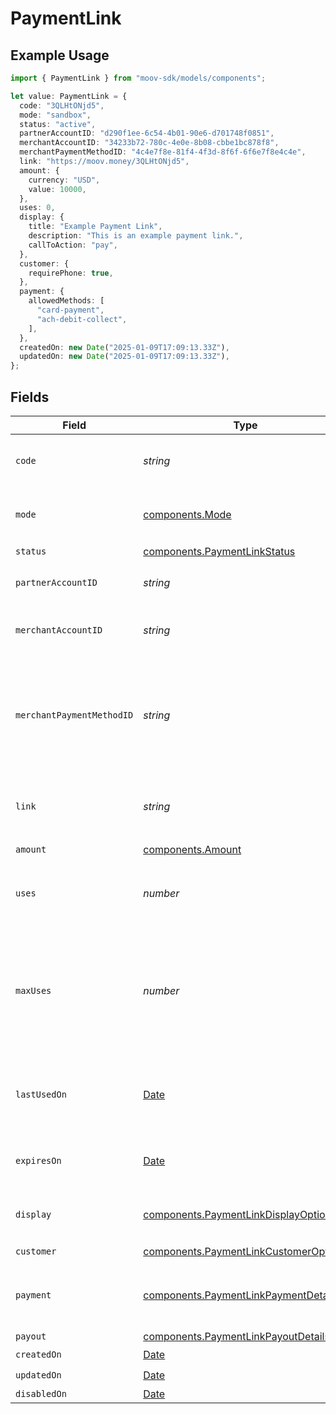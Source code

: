 # PaymentLink

## Example Usage

```typescript
import { PaymentLink } from "moov-sdk/models/components";

let value: PaymentLink = {
  code: "3QLHtONjd5",
  mode: "sandbox",
  status: "active",
  partnerAccountID: "d290f1ee-6c54-4b01-90e6-d701748f0851",
  merchantAccountID: "34233b72-780c-4e0e-8b08-cbbe1bc878f8",
  merchantPaymentMethodID: "4c4e7f8e-81f4-4f3d-8f6f-6f6e7f8e4c4e",
  link: "https://moov.money/3QLHtONjd5",
  amount: {
    currency: "USD",
    value: 10000,
  },
  uses: 0,
  display: {
    title: "Example Payment Link",
    description: "This is an example payment link.",
    callToAction: "pay",
  },
  customer: {
    requirePhone: true,
  },
  payment: {
    allowedMethods: [
      "card-payment",
      "ach-debit-collect",
    ],
  },
  createdOn: new Date("2025-01-09T17:09:13.33Z"),
  updatedOn: new Date("2025-01-09T17:09:13.33Z"),
};
```

## Fields

| Field                                                                                                             | Type                                                                                                              | Required                                                                                                          | Description                                                                                                       | Example                                                                                                           |
| ----------------------------------------------------------------------------------------------------------------- | ----------------------------------------------------------------------------------------------------------------- | ----------------------------------------------------------------------------------------------------------------- | ----------------------------------------------------------------------------------------------------------------- | ----------------------------------------------------------------------------------------------------------------- |
| `code`                                                                                                            | *string*                                                                                                          | :heavy_check_mark:                                                                                                | Unique code identifying this payment link.                                                                        | uc7ZYKrMhi                                                                                                        |
| `mode`                                                                                                            | [components.Mode](../../models/components/mode.md)                                                                | :heavy_check_mark:                                                                                                | The operating mode for an account.                                                                                | production                                                                                                        |
| `status`                                                                                                          | [components.PaymentLinkStatus](../../models/components/paymentlinkstatus.md)                                      | :heavy_check_mark:                                                                                                | N/A                                                                                                               |                                                                                                                   |
| `partnerAccountID`                                                                                                | *string*                                                                                                          | :heavy_check_mark:                                                                                                | The partner's Moov account ID.                                                                                    |                                                                                                                   |
| `merchantAccountID`                                                                                               | *string*                                                                                                          | :heavy_check_mark:                                                                                                | The merchant's Moov account ID.                                                                                   |                                                                                                                   |
| `merchantPaymentMethodID`                                                                                         | *string*                                                                                                          | :heavy_check_mark:                                                                                                | The merchant's preferred payment method ID. Must be a wallet payment method.                                      |                                                                                                                   |
| `link`                                                                                                            | *string*                                                                                                          | :heavy_check_mark:                                                                                                | Link to the payment landing page for this payment link.                                                           |                                                                                                                   |
| `amount`                                                                                                          | [components.Amount](../../models/components/amount.md)                                                            | :heavy_check_mark:                                                                                                | N/A                                                                                                               |                                                                                                                   |
| `uses`                                                                                                            | *number*                                                                                                          | :heavy_check_mark:                                                                                                | The number of times this payment link has been used.                                                              |                                                                                                                   |
| `maxUses`                                                                                                         | *number*                                                                                                          | :heavy_minus_sign:                                                                                                | An optional limit on the number of times this payment link can be used. <br/><br/>**For payouts, `maxUses` is always 1.** |                                                                                                                   |
| `lastUsedOn`                                                                                                      | [Date](https://developer.mozilla.org/en-US/docs/Web/JavaScript/Reference/Global_Objects/Date)                     | :heavy_minus_sign:                                                                                                | The timestamp when this payment link was last used.                                                               |                                                                                                                   |
| `expiresOn`                                                                                                       | [Date](https://developer.mozilla.org/en-US/docs/Web/JavaScript/Reference/Global_Objects/Date)                     | :heavy_minus_sign:                                                                                                | An optional expiration date for this payment link.                                                                |                                                                                                                   |
| `display`                                                                                                         | [components.PaymentLinkDisplayOptions](../../models/components/paymentlinkdisplayoptions.md)                      | :heavy_check_mark:                                                                                                | Customizable display options for a payment link.                                                                  |                                                                                                                   |
| `customer`                                                                                                        | [components.PaymentLinkCustomerOptions](../../models/components/paymentlinkcustomeroptions.md)                    | :heavy_check_mark:                                                                                                | N/A                                                                                                               |                                                                                                                   |
| `payment`                                                                                                         | [components.PaymentLinkPaymentDetails](../../models/components/paymentlinkpaymentdetails.md)                      | :heavy_minus_sign:                                                                                                | Options for payment links used to collect payment.                                                                |                                                                                                                   |
| `payout`                                                                                                          | [components.PaymentLinkPayoutDetails](../../models/components/paymentlinkpayoutdetails.md)                        | :heavy_minus_sign:                                                                                                | N/A                                                                                                               |                                                                                                                   |
| `createdOn`                                                                                                       | [Date](https://developer.mozilla.org/en-US/docs/Web/JavaScript/Reference/Global_Objects/Date)                     | :heavy_check_mark:                                                                                                | N/A                                                                                                               |                                                                                                                   |
| `updatedOn`                                                                                                       | [Date](https://developer.mozilla.org/en-US/docs/Web/JavaScript/Reference/Global_Objects/Date)                     | :heavy_check_mark:                                                                                                | N/A                                                                                                               |                                                                                                                   |
| `disabledOn`                                                                                                      | [Date](https://developer.mozilla.org/en-US/docs/Web/JavaScript/Reference/Global_Objects/Date)                     | :heavy_minus_sign:                                                                                                | N/A                                                                                                               |                                                                                                                   |